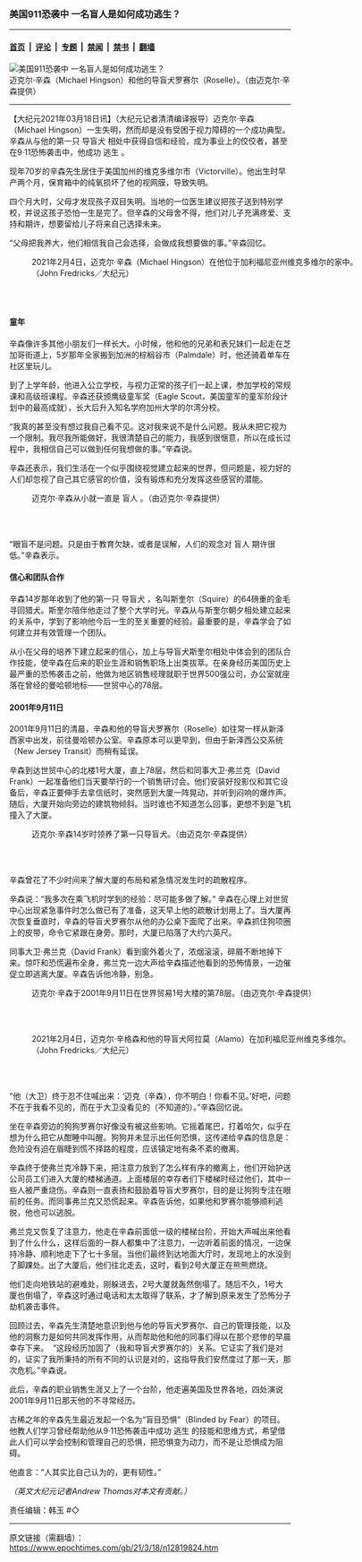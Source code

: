### 美国911恐袭中 一名盲人是如何成功逃生？

---

#### [首页](../../../..?n12819824) &nbsp;|&nbsp; [评论](../../../../../epoch-comment?n12819824) &nbsp;|&nbsp; [专题](../../../../../epoch-special?n12819824) &nbsp;|&nbsp; [禁闻](../../../../../epoch-news?n12819824) &nbsp;|&nbsp; [禁书](../../../../../books?n12819824) &nbsp;|&nbsp; [翻墙](https://github.com/gfw-breaker/nogfw/blob/master/README.md?n12819824)


<div><img alt="美国911恐袭中 一名盲人是如何成功逃生？" class="attachment-djy_600_400 size-djy_600_400 wp-post-image" src="https://i.epochtimes.com/assets/uploads/2021/03/Hingson-and-Dog-600x400.jpeg"/>
<div class="caption">
 迈克尔‧辛森（Michael Hingson）和他的导盲犬罗赛尔（Roselle）。（由迈克尔‧辛森提供）
</div></div><hr/><div class="post_content" id="artbody" itemprop="articleBody">
 <!-- article content begin -->
 <p>
  【大纪元2021年03月18日讯】（大纪元记者清清编译报导）迈克尔‧辛森（Michael Hingson）一生失明，然而却是没有受困于视力障碍的一个成功典型。辛森从与他的第一只
  <ok href="https://www.epochtimes.com/gb/tag/%E5%AF%BC%E7%9B%B2%E7%8A%AC.html">
   导盲犬
  </ok>
  相处中获得自信和经验，成为事业上的佼佼者，甚至在9‧11恐怖袭击中，他成功
  <ok href="https://www.epochtimes.com/gb/tag/%E9%80%83%E7%94%9F.html">
   逃生
  </ok>
  。
 </p>
 <p>
  现年70岁的辛森先生居住于美国加州的维克多维尔市（Victorville）。他出生时早产两个月，保育箱中的纯氧损坏了他的视网膜，导致失明。
 </p>
 <p>
  四个月大时，父母才发现孩子双目失明。当地的一位医生建议把孩子送到特别学校，并说这孩子恐怕一生是完了。但辛森的父母舍不得，他们对儿子充满疼爱、支持和期许，想要留给儿子将来自己选择未来。
 </p>
 <p>
  “父母把我养大，他们相信我自己会选择，会做成我想要做的事。”辛森回忆。
 </p>
 <figure aria-describedby="caption-attachment-12820049" class="wp-caption aligncenter" id="attachment_12820049" style="width: 600px">
  <ok href="https://i.epochtimes.com/assets/uploads/2021/03/hingson1.jpg" target="_blank">
   <img alt="" class="size-large wp-image-12820049" src="https://i.epochtimes.com/assets/uploads/2021/03/hingson1-600x401.jpg"/>
  </ok>
  <br/><figcaption class="wp-caption-text" id="caption-attachment-12820049">
   2021年2月4日，迈克尔‧辛森（Michael Hingson）在他位于加利福尼亚州维克多维尔的家中。（John Fredricks／大纪元）
  </figcaption><br/>
 </figure><br/>
 <h4>
  童年
 </h4>
 <p>
  辛森像许多其他小朋友们一样长大。小时候，他和他的兄弟和表兄妹们一起走在芝加哥街道上，5岁那年全家搬到加洲的棕榈谷市（Palmdale）时，他还骑着单车在社区里玩儿。
 </p>
 <p>
  到了上学年龄，他进入公立学校，与视力正常的孩子们一起上课，参加学校的常规课和高级班课程。辛森还获颁鹰级童军奖（Eagle Scout，美国童军的童军阶段计划中的最高成就），长大后升入知名学府加州大学的尔湾分校。
 </p>
 <p>
  “我真的甚至没有想过我自己看不见。这对我来说不是什么问题。我从未把它视为一个限制。我尽我所能做好，我很清楚自己的能力，我感到很惬意，所以在成长过程中，我相信自己可以做到任何我想做的事。”辛森说。
 </p>
 <p>
  辛森还表示，我们生活在一个似乎围绕视觉建立起来的世界，但问题是，视力好的人们却忽视了自己其它感官的价值，没有锻炼和充分发挥这些感官的潜能。
 </p>
 <figure aria-describedby="caption-attachment-12820050" class="wp-caption aligncenter" id="attachment_12820050" style="width: 600px">
  <ok href="https://i.epochtimes.com/assets/uploads/2021/03/2244535867_9feb93f8cb_b.jpg" target="_blank">
   <img alt="" class="size-large wp-image-12820050" src="https://i.epochtimes.com/assets/uploads/2021/03/2244535867_9feb93f8cb_b-600x400.jpg"/>
  </ok>
  <br/><figcaption class="wp-caption-text" id="caption-attachment-12820050">
   迈克尔‧辛森从小就一直是
   <ok href="https://www.epochtimes.com/gb/tag/%E7%9B%B2%E4%BA%BA.html">
    盲人
   </ok>
   。（由迈克尔‧辛森提供）
  </figcaption><br/>
 </figure><br/>
 <p>
  “眼盲不是问题。只是由于教育欠缺，或者是误解，人们的观念对
  <ok href="https://www.epochtimes.com/gb/tag/%E7%9B%B2%E4%BA%BA.html">
   盲人
  </ok>
  期许很低。”辛森表示。
 </p>
 <h4>
  信心和团队合作
 </h4>
 <p>
  辛森14岁那年收到了他的第一只
  <ok href="https://www.epochtimes.com/gb/tag/%E5%AF%BC%E7%9B%B2%E7%8A%AC.html">
   导盲犬
  </ok>
  ，名叫斯奎尔（Squire）的64磅重的金毛寻回猎犬。斯奎尔陪伴他走过了整个大学时光。辛森从与斯奎尔朝夕相处建立起来的关系中，学到了影响他今后一生的至关重要的经验。最重要的是，辛森学会了如何建立并有效管理一个团队。
 </p>
 <p>
  从小在父母的培养下建立起来的信心，加上与导盲犬斯奎尔相处中体会到的团队合作技能，使辛森在后来的职业生涯和销售职场上出类拔萃。在亲身经历美国历史上最严重的恐怖袭击之前，他做为地区销售经理就职于世界500强公司，办公室就座落在曾经的曼哈顿地标——世贸中心的78层。
 </p>
 <h4>
  2001年9月11日
 </h4>
 <p>
  2001年9月11日的清晨，辛森和他的导盲犬罗赛尔（Roselle）如往常一样从新泽西家中出发，前往曼哈顿办公室。辛森原本可以更早到，但由于新泽西公交系统（New Jersey Transit）而稍有延误。
 </p>
 <p>
  辛森到达世贸中心的北楼1号大厦，直上78层，然后和同事大卫‧弗兰克（David Frank）一起准备他们当天要举行的一个销售研讨会。他们安装好投影仪和其它设备后，辛森正要伸手去拿信纸时，突然感到大厦一阵晃动，并听到闷响的爆炸声。随后，大厦开始向旁边的建筑物倾斜。当时谁也不知道怎么回事，更想不到是飞机撞入了大厦。
 </p>
 <figure aria-describedby="caption-attachment-12820052" class="wp-caption aligncenter" id="attachment_12820052" style="width: 600px">
  <ok href="https://i.epochtimes.com/assets/uploads/2021/03/2244626047_b556e4b25e_b.jpg" target="_blank">
   <img alt="" class="size-large wp-image-12820052" src="https://i.epochtimes.com/assets/uploads/2021/03/2244626047_b556e4b25e_b-600x400.jpg"/>
  </ok>
  <br/><figcaption class="wp-caption-text" id="caption-attachment-12820052">
   迈克尔‧辛森14岁时领养了第一只导盲犬。（由迈克尔‧辛森提供）
  </figcaption><br/>
 </figure><br/>
 <p>
  辛森曾花了不少时间来了解大厦的布局和紧急情况发生时的疏散程序。
 </p>
 <p>
  辛森说：“我多次在乘飞机时学到的经验：尽可能多做了解。” 辛森在心理上对世贸中心出现紧急事件时怎么做已有了准备，这天早上他的疏散计划用上了。当大厦再次恢复垂直时，辛森的导盲犬罗赛尔从他的办公桌下面爬了出来。辛森抓住狗项圈上的皮带，命令它紧跟在身旁。那时，大厦已陷落了大约六英尺。
 </p>
 <p>
  同事大卫‧弗兰克（David Frank）看到窗外着火了，浓烟滚滚，碎屑不断地掉下来。惊吓和恐慌遍布全身，弗兰克一边大声给辛森描述他看到的恐怖情景，一边催促立即逃离大厦。辛森告诉他冷静，别急。
 </p>
 <figure aria-describedby="caption-attachment-12820055" class="wp-caption aligncenter" id="attachment_12820055" style="width: 600px">
  <ok href="https://i.epochtimes.com/assets/uploads/2021/03/2245231496_55eddaebfe_b.jpg" target="_blank">
   <img alt="" class="size-large wp-image-12820055" src="https://i.epochtimes.com/assets/uploads/2021/03/2245231496_55eddaebfe_b-600x400.jpg"/>
  </ok>
  <br/><figcaption class="wp-caption-text" id="caption-attachment-12820055">
   迈克尔‧辛森于2001年9月11日在世界贸易1号大楼的第78层。（由迈克尔‧辛森提供）
  </figcaption><br/>
 </figure><br/>
 <figure aria-describedby="caption-attachment-12820056" class="wp-caption aligncenter" id="attachment_12820056" style="width: 600px">
  <ok href="https://i.epochtimes.com/assets/uploads/2021/03/hingson2.jpg" target="_blank">
   <img alt="" class="size-large wp-image-12820056" src="https://i.epochtimes.com/assets/uploads/2021/03/hingson2-600x399.jpg"/>
  </ok>
  <br/><figcaption class="wp-caption-text" id="caption-attachment-12820056">
   2021年2月4日，迈克尔‧辛格森和他的导盲犬阿拉莫（Alamo）在加利福尼亚州维克多维尔。（John Fredricks／大纪元）
  </figcaption><br/>
 </figure><br/>
 <p>
  “他（大卫）终于忍不住喊出来：‘迈克（辛森），你不明白！你看不见。’好吧，问题不在于我看不见的，而在于大卫没看见的（不知道的）。”辛森回忆说。
 </p>
 <p>
  坐在辛森旁边的狗狗罗赛尔好像没有被这些影响。它摇着尾巴，打着哈欠，似乎在想为什么把它从酣睡中叫醒。狗狗并未显示出任何恐惧，这传递给辛森的信息是：危险没有迫在眉睫到慌不择路的程度，应该镇定地有条不紊的撤离。
 </p>
 <p>
  辛森终于使弗兰克冷静下来，把注意力放到了怎么样有序的撤离上，他们开始护送公司员工们进入大厦的楼梯通道。上面楼层的幸存者们下楼梯时经过他们，其中一些人被严重烧伤。辛森则一直表扬和鼓励着导盲犬罗赛尔，目的是让狗狗专注在眼前的任务。而同事弗兰克又恐慌起来。辛森告诉他，如果他和罗赛尔能够顺利逃脱，他也可以逃脱。
 </p>
 <p>
  弗兰克又恢复了注意力，他走在辛森前面低一级的楼梯台阶，开始大声喊出来他看到了什么什么，这样后面的一群人都集中了注意力，一边听着前面的情况，一边保持冷静、顺利地走下了七十多层。当他们最终到达地面大厅时，发现地上的水没到了脚踝处。出了大厦后，他们往北走去，这时，看到2号大厦正在熊熊燃烧。
 </p>
 <p>
  他们走向地铁站的避难处，刚躲进去，2号大厦就轰然倒塌了。随后不久，1号大厦也倒塌了，辛森这时通过电话和太太取得了联系，才了解到原来发生了恐怖分子劫机袭击事件。
 </p>
 <p>
  回顾过去，辛森先生清楚地意识到他与他的导盲犬罗赛尔、自己的管理技能，以及他的洞察力是如何共同发挥作用，从而帮助他和他的同事们得以在那个悲惨的早晨幸存下来。  “这段经历加固了（我和导盲犬罗赛尔的）关系。它证实了我们是对的，证实了我所秉持的所有不同的认识是对的，这指导我们安然度过了那一天，那次危机。”辛森说。
 </p>
 <p>
  此后，辛森的职业销售生涯又上了一个台阶，他走遍美国及世界各地，四处演说2001年9月11日那天他的不寻常经历。
 </p>
 <p>
  古稀之年的辛森先生最近发起一个名为“盲目恐惧”（Blinded by Fear）的项目。他教人们学习曾经帮助他从9‧11恐怖袭击中成功
  <ok href="https://www.epochtimes.com/gb/tag/%E9%80%83%E7%94%9F.html">
   逃生
  </ok>
  的技能和思维方式，希望借此人们可以学会控制和管理自己的恐惧，把恐惧变为动力，而不是让恐惧成为阻碍。
 </p>
 <p>
  他直言：“人其实比自己认为的，更有韧性。”
 </p>
 <p>
  <em>
   （英文大纪元记者Andrew Thomas对本文有贡献。）
  </em>
 </p>
 <p>
  责任编辑：韩玉 #◇
 </p>
 <!-- article content end -->
 <div id="below_article_ad">
 </div>
</div>


---

原文链接（需翻墙）：https://www.epochtimes.com/gb/21/3/18/n12819824.htm